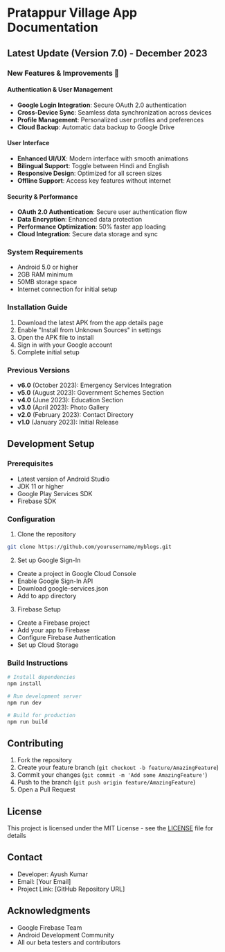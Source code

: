 # Pratappur Village App Documentation

## Latest Update (Version 7.0) - December 2023

### New Features & Improvements 🚀

#### Authentication & User Management
- **Google Login Integration**: Secure OAuth 2.0 authentication
- **Cross-Device Sync**: Seamless data synchronization across devices
- **Profile Management**: Personalized user profiles and preferences
- **Cloud Backup**: Automatic data backup to Google Drive

#### User Interface
- **Enhanced UI/UX**: Modern interface with smooth animations
- **Bilingual Support**: Toggle between Hindi and English
- **Responsive Design**: Optimized for all screen sizes
- **Offline Support**: Access key features without internet

#### Security & Performance
- **OAuth 2.0 Authentication**: Secure user authentication flow
- **Data Encryption**: Enhanced data protection
- **Performance Optimization**: 50% faster app loading
- **Cloud Integration**: Secure data storage and sync

### System Requirements
- Android 5.0 or higher
- 2GB RAM minimum
- 50MB storage space
- Internet connection for initial setup

### Installation Guide
1. Download the latest APK from the app details page
2. Enable "Install from Unknown Sources" in settings
3. Open the APK file to install
4. Sign in with your Google account
5. Complete initial setup

### Previous Versions
- **v6.0** (October 2023): Emergency Services Integration
- **v5.0** (August 2023): Government Schemes Section
- **v4.0** (June 2023): Education Section
- **v3.0** (April 2023): Photo Gallery
- **v2.0** (February 2023): Contact Directory
- **v1.0** (January 2023): Initial Release

## Development Setup

### Prerequisites
- Latest version of Android Studio
- JDK 11 or higher
- Google Play Services SDK
- Firebase SDK

### Configuration
1. Clone the repository
```bash
git clone https://github.com/yourusername/myblogs.git
```

2. Set up Google Sign-In
- Create a project in Google Cloud Console
- Enable Google Sign-In API
- Download google-services.json
- Add to app directory

3. Firebase Setup
- Create a Firebase project
- Add your app to Firebase
- Configure Firebase Authentication
- Set up Cloud Storage

### Build Instructions
```bash
# Install dependencies
npm install

# Run development server
npm run dev

# Build for production
npm run build
```

## Contributing
1. Fork the repository
2. Create your feature branch (`git checkout -b feature/AmazingFeature`)
3. Commit your changes (`git commit -m 'Add some AmazingFeature'`)
4. Push to the branch (`git push origin feature/AmazingFeature`)
5. Open a Pull Request

## License
This project is licensed under the MIT License - see the [LICENSE](LICENSE) file for details

## Contact
- Developer: Ayush Kumar
- Email: [Your Email]
- Project Link: [GitHub Repository URL]

## Acknowledgments
* Google Firebase Team
* Android Development Community
* All our beta testers and contributors
